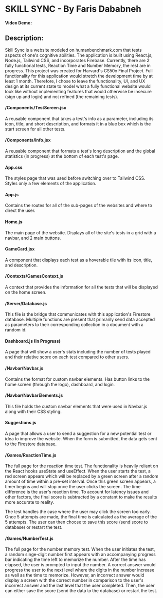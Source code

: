 # SKILL SYNC - By Faris Dababneh
#### Video Demo: 
## Description:

Skill Sync is a website modeled on humanbenchmark.com that tests aspects of one's cognitive abilities. The application is built using React.js, Node.js, Tailwind CSS, and incorporates Firebase. Currently, there are 2 fully functional tests, Reaction Time and Number Memory, the rest are in progress. This project was created for Harvard's CS50x Final Project. Full functionality for this application would stretch the development time by at least 1 month. Therefore, I chose to leave the functionality, UI, and UX design at its current state to model what a fully functional website would look like without implementing features that would otherwise be insecure (sign up and login) and not refined (the remaining tests).

#### /Components/TestScreen.jsx
A reusable component that takes a test's info as a parameter, including its icon, title, and short description, and formats it in a blue box which is the start screen for all other tests.

#### /Components/Info.jsx
A reusable component that formats a test's long description and the global statistics (in progress) at the bottom of each test's page.

#### App.css
The styles page that was used before switching over to Tailwind CSS. Styles only a few elements of the application.

#### App.js
Contains the routes for all of the sub-pages of the websites and where to direct the user.

#### Home.js
The main page of the website. Displays all of the site's tests in a grid with a navbar, and 2 main buttons.

#### GameCard.jsx
A component that displays each test as a hoverable tile with its icon, title, and description.

#### /Contexts/GamesContext.js
A context that provides the information for all the tests that will be displayed on the home screen.

#### /Server/Database.js
This file is the bridge that communicates with this application's Firestore database. Multiple functions are present that primarily send data accepted as parameters to their corresponding collection in a document with a random id.

#### Dashboard.js (In Progress)
A page that will show a user's stats including the number of tests played and their relative score on each test compared to other users.

#### /Navbar/Navbar.js
Contains the format for custom navbar elements. Has button links to the home screen (through the logo), dashboard, and login. 

#### /Navbar/NavbarElements.js
This file holds the custom navbar elements that were used in Navbar.js along with their CSS styling.

#### Suggestions.js
A page that allows a user to send a suggestion for a new potential test or idea to improve the website. When the form is submitted, the data gets sent to the Firestore database.

#### /Games/ReactionTime.js
The full page for the reaction time test. The functionality is heavily reliant on the React hooks useState and useEffect. When the user starts the test, a red screen appears which will be replaced by a green screen after a random amount of time within a pre-set interval. Once this green screen appears, a timer begins and will stop once the user clicks the screen. The time difference is the user's reaction time. To account for latency issues and other factors, the final score is subtracted by a constant to make the results more accurate to reality. 

The test handles the case where the user may click the screen too early. Once 5 attempts are made, the final time is calculated as the average of the 5 attempts. The user can then choose to save this score (send score to database) or restart the test.

#### /Games/NumberTest.js
The full page for the number memory test. When the user initiates the test, a random singe-digit number first appears with an accompanying progress bar indicating the time left to memorize the number. After the time has elapsed, the user is prompted to input the number. A correct answer would progress the user to the next level where the digits in the number increase as well as the time to memorize. However, an incorrect answer would display a screen with the correct number in comparison to the user's incorrect answer and the last level that the user completed. Then, the user can either save the score (send the data to the database) or restart the test.

 
